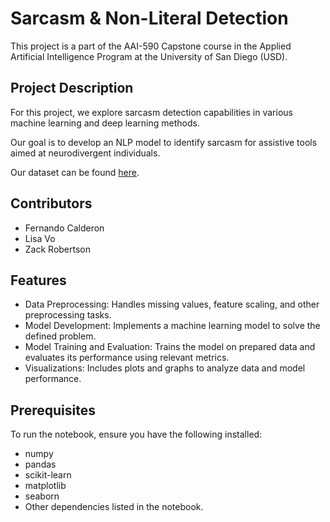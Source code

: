 # Sarcasm & Non-Literal Detection
This project is a part of the AAI-590 Capstone course in the Applied Artificial Intelligence Program at the University of San Diego (USD). 

## Project Description
For this project, we explore sarcasm detection capabilities in various machine learning and deep learning methods.

Our goal is to develop an NLP model to identify sarcasm for assistive tools aimed at neurodivergent individuals.

Our dataset can be found [here](https://archive.ics.uci.edu/dataset/275/bike+sharing+dataset). 

## Contributors
- Fernando Calderon
- Lisa Vo
- Zack Robertson

## Features

- Data Preprocessing: Handles missing values, feature scaling, and other preprocessing tasks.
- Model Development: Implements a machine learning model to solve the defined problem.
- Model Training and Evaluation: Trains the model on prepared data and evaluates its performance using relevant metrics.
- Visualizations: Includes plots and graphs to analyze data and model performance.

## Prerequisites

To run the notebook, ensure you have the following installed:
- numpy
- pandas
- scikit-learn
- matplotlib
- seaborn
- Other dependencies listed in the notebook.

